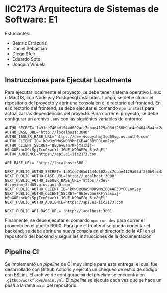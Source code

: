 # IIC2173 Arquitectura de Sistemas de Software: E1
Estudiantes:
* Beatriz Errázuriz
* Daniel Sebastián
* Diego Sfeir
* Eduardo Soto
* Joaquín Viñuela

## Instrucciones para Ejecutar Localmente

Para ejecutar localmente el proyecto, se debe tener sistema operativo Linux o MacOS, con Node.js y Postgresql instalados. Luego, se debe clonar el repositorio del proyecto y abrir una consola en el directorio del frontend. En el directorio del frontend, se debe ejecutar el comando `npm install` para actualizar las dependencias del proyecto. Para correr el proyecto, se debe configurar un archivo `.env` con las siguientes variables de entorno:

```
AUTH0_SECRET='1a91ce746bd1544d602acc7cbae4129a03df260b9ac4a0404a5a4bc24ac8f613'
AUTH0_BASE_URL='http://localhost:3000'
AUTH0_ISSUER_BASE_URL='https://dev-6scoyihmj3sd05vg.us.auth0.com'
AUTH0_CLIENT_ID='k8wJz0MWSNDR9MnIGBAAF3BYFOLom2sy'
AUTH0_CLIENT_SECRET='8E3evGan7KFjYasxij-h0aG0EcncK9iSpjTcn0kwcYt_JGUE_W90AEFq_5_e8qEt'
AUTH0_AUDIENCE=https://api.e1-iic2173.com

API_BASE_URL= 'http://localhost:3001'

NEXT_PUBLIC_AUTH0_SECRET='1a91ce746bd1544d602acc7cbae4129a03df260b9ac4a0404a5a4bc24ac8f613'
NEXT_PUBLIC_AUTH0_BASE_URL='http://localhost:3000'
NEXT_PUBLIC_AUTH0_ISSUER_BASE_URL='https://dev-6scoyihmj3sd05vg.us.auth0.com'
NEXT_PUBLIC_AUTH0_CLIENT_ID='k8wJz0MWSNDR9MnIGBAAF3BYFOLom2sy'
NEXT_PUBLIC_AUTH0_CLIENT_SECRET='8E3evGan7KFjYasxij-h0aG0EcncK9iSpjTcn0kwcYt_JGUE_W90AEFq_5_e8qEt'
NEXT_PUBLIC_AUTH0_AUDIENCE=https://api.e1-iic2173.com

NEXT_PUBLIC_API_BASE_URL= 'http://localhost:3001'
```

Finalmente, se debe ejecutar el comando `npm run dev` para correr el proyecto en el puerto 3000. Para que el frontend se pueda conectar el backend, se debe abrir una nueva consola en el directorio de la API en el repositorio del backend y seguir las instrucciones de la documentación

## Pipeline CI
Se implementó un *pipeline* de CI muy simple para esta entrega, el cual fue desarrollado con Github Actions y ejecuta un chequeo de estilo de código con ESLint. El archivo de configuración del *pipeline* se encuentra en `.github/workflows/main.yml`. El *pipeline* se ejecuta cada vez que se hace un *push* a la rama `main` del repositorio.
